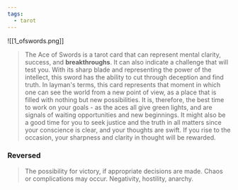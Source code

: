 ```yaml
---
tags:
  - tarot
---
```

![[1_ofswords.png]]

> The Ace of Swords is a tarot card that can represent mental clarity, success, and **breakthroughs**. It can also indicate a challenge that will test you.  With its sharp blade and representing the power of the intellect, this sword has the ability to cut through deception and find truth. In layman's terms, this card represents that moment in which one can see the world from a new point of view, as a place that is filled with nothing but new possibilities. It is, therefore, the best time to work on your goals - as the aces all give green lights, and are signals of waiting opportunities and new beginnings.
> It might also be a good time for you to seek justice and the truth in all matters since your conscience is clear, and your thoughts are swift. If you rise to the occasion, your sharpness and clarity in thought will be rewarded. 

### Reversed
> The possibility for victory, if appropriate decisions are made. Chaos or complications may occur. Negativity, hostility, anarchy.